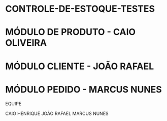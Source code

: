 # CONTROLE-DE-ESTOQUE-TESTES

# MÓDULO DE PRODUTO - CAIO OLIVEIRA
# MÓDULO CLIENTE - JOÃO RAFAEL
# MÓDULO PEDIDO - MARCUS NUNES

EQUIPE 

CAIO HENRIQUE
JOÃO RAFAEL
MARCUS NUNES


